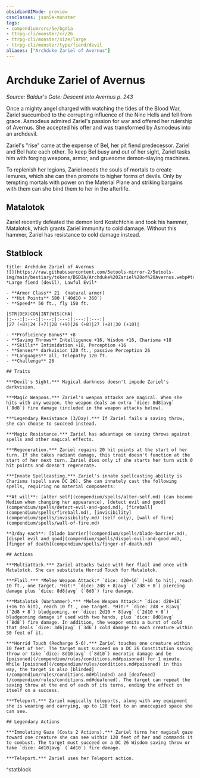 ```yaml
---
obsidianUIMode: preview
cssclasses: json5e-monster
tags:
- compendium/src/5e/bgdia
- ttrpg-cli/monster/cr/26
- ttrpg-cli/monster/size/large
- ttrpg-cli/monster/type/fiend/devil
aliases: ["Archduke Zariel of Avernus"]
---
```

# Archduke Zariel of Avernus
*Source: Baldur's Gate: Descent Into Avernus p. 243*  

Once a mighty angel charged with watching the tides of the Blood War, Zariel succumbed to the corrupting influence of the Nine Hells and fell from grace. Asmodeus admired Zariel's passion for war and offered her rulership of Avernus. She accepted his offer and was transformed by Asmodeus into an archdevil.

Zariel's "rise" came at the expense of Bel, her pit fiend predecessor. Zariel and Bel hate each other. To keep Bel busy and out of her sight, Zariel tasks him with forging weapons, armor, and gruesome demon-slaying machines.

To replenish her legions, Zariel needs the souls of mortals to create lemures, which she can then promote to higher forms of devils. Only by tempting mortals with power on the Material Plane and striking bargains with them can she bind them to her in the afterlife.

## Matalotok

Zariel recently defeated the demon lord Kostchtchie and took his hammer, Matalotok, which grants Zariel immunity to cold damage. Without this hammer, Zariel has resistance to cold damage instead.

## Statblock

```ad-statblock
title: Archduke Zariel of Avernus
![](https://raw.githubusercontent.com/5etools-mirror-2/5etools-img/main/bestiary/tokens/BGDIA/Archduke%20Zariel%20of%20Avernus.webp#token)
*Large fiend (devil), Lawful Evil*

- **Armor Class** 21  (natural armor)
- **Hit Points** 580 (`40d10 + 360`)
- **Speed** 50 ft., fly 150 ft.

|STR|DEX|CON|INT|WIS|CHA|
|:---:|:---:|:---:|:---:|:---:|:---:|
|27 (+8)|24 (+7)|28 (+9)|26 (+8)|27 (+8)|30 (+10)|

- **Proficiency Bonus** +8
- **Saving Throws** Intelligence +16, Wisdom +16, Charisma +18
- **Skills** Intimidation +18, Perception +16
- **Senses** darkvision 120 ft., passive Perception 26
- **Languages** all, telepathy 120 ft.
- **Challenge** 26

## Traits

***Devil's Sight.*** Magical darkness doesn't impede Zariel's darkvision.

***Magic Weapons.*** Zariel's weapon attacks are magical. When she hits with any weapon, the weapon deals an extra `dice: 8d8|avg` (`8d8`) fire damage (included in the weapon attacks below).

***Legendary Resistance (3/Day).*** If Zariel fails a saving throw, she can choose to succeed instead.

***Magic Resistance.*** Zariel has advantage on saving throws against spells and other magical effects.

***Regeneration.*** Zariel regains 20 hit points at the start of her turn. If she takes radiant damage, this trait doesn't function at the start of her next turn. Zariel dies only if she starts her turn with 0 hit points and doesn't regenerate.

***Innate Spellcasting.*** Zariel's innate spellcasting ability is Charisma (spell save DC 26). She can innately cast the following spells, requiring no material components:

**At will**: [alter self](compendium/spells/alter-self.md) (can become Medium when changing her appearance), [detect evil and good](compendium/spells/detect-evil-and-good.md), [fireball](compendium/spells/fireball.md), [invisibility](compendium/spells/invisibility.md) (self only), [wall of fire](compendium/spells/wall-of-fire.md)

**3/day each**: [blade barrier](compendium/spells/blade-barrier.md), [dispel evil and good](compendium/spells/dispel-evil-and-good.md), [finger of death](compendium/spells/finger-of-death.md)

## Actions

***Multiattack.*** Zariel attacks twice with her flail and once with Matalotok. She can substitute Horrid Touch for Matalotok.

***Flail.*** *Melee Weapon Attack:* `dice: d20+16` (+16 to hit), reach 10 ft., one target. *Hit:* `dice: 2d8 + 8|avg` (`2d8 + 8`) piercing damage plus `dice: 8d8|avg` (`8d8`) fire damage.

***Matalotok (Warhammer).*** *Melee Weapon Attack:* `dice: d20+16` (+16 to hit), reach 10 ft., one target. *Hit:* `dice: 2d8 + 8|avg` (`2d8 + 8`) bludgeoning, or `dice: 2d10 + 8|avg` (`2d10 + 8`) bludgeoning damage if used with two hands, plus `dice: 8d8|avg` (`8d8`) fire damage. In addition, the weapon emits a burst of cold that deals `dice: 3d6|avg` (`3d6`) cold damage to each creature within 30 feet of it.

***Horrid Touch (Recharge 5-6).*** Zariel touches one creature within 10 feet of her. The target must succeed on a DC 26 Constitution saving throw or take `dice: 8d10|avg` (`8d10`) necrotic damage and be [poisoned](/compendium/rules/conditions.md#poisoned) for 1 minute. While [poisoned](/compendium/rules/conditions.md#poisoned) in this way, the target is also [blinded](/compendium/rules/conditions.md#blinded) and [deafened](/compendium/rules/conditions.md#deafened). The target can repeat the saving throw at the end of each of its turns, ending the effect on itself on a success.

***Teleport.*** Zariel magically teleports, along with any equipment she is wearing and carrying, up to 120 feet to an unoccupied space she can see.

## Legendary Actions

***Immolating Gaze (Costs 2 Actions).*** Zariel turns her magical gaze toward one creature she can see within 120 feet of her and commands it to combust. The target must succeed on a DC 26 Wisdom saving throw or take `dice: 4d10|avg` (`4d10`) fire damage.

***Teleport.*** Zariel uses her Teleport action.
```
^statblock